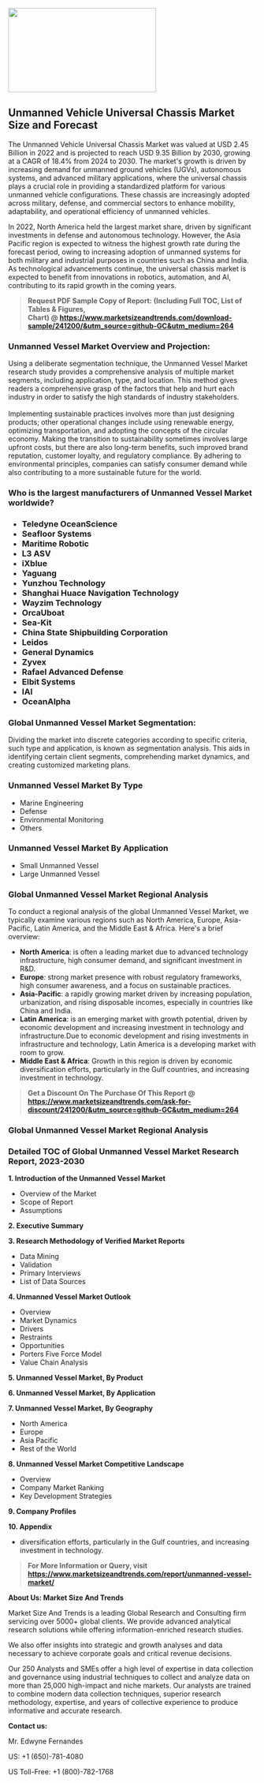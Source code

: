 <p><img class="alignnone size-medium wp-image-20088" src="https://ffe5etoiles.com/wp-content/uploads/2024/12/MST1-300x171.png" alt="" width="300" height="171" /></p><h2>Unmanned Vehicle Universal Chassis Market Size and Forecast</h2><p>The Unmanned Vehicle Universal Chassis Market was valued at USD 2.45 Billion in 2022 and is projected to reach USD 9.35 Billion by 2030, growing at a CAGR of 18.4% from 2024 to 2030. The market's growth is driven by increasing demand for unmanned ground vehicles (UGVs), autonomous systems, and advanced military applications, where the universal chassis plays a crucial role in providing a standardized platform for various unmanned vehicle configurations. These chassis are increasingly adopted across military, defense, and commercial sectors to enhance mobility, adaptability, and operational efficiency of unmanned vehicles.</p><p>In 2022, North America held the largest market share, driven by significant investments in defense and autonomous technology. However, the Asia Pacific region is expected to witness the highest growth rate during the forecast period, owing to increasing adoption of unmanned systems for both military and industrial purposes in countries such as China and India. As technological advancements continue, the universal chassis market is expected to benefit from innovations in robotics, automation, and AI, contributing to its rapid growth in the coming years.</p></p><blockquote id="" class=""><strong>Request PDF Sample Copy of Report: (Including Full TOC, List of Tables &amp; Figures, Chart)&nbsp;@&nbsp;<strong><a href="https://www.marketsizeandtrends.com/download-sample/241200/&utm_source=github-GC&utm_medium=264" target="_blank">https://www.marketsizeandtrends.com/download-sample/241200/&utm_source=github-GC&utm_medium=264</a></strong></strong></blockquote><h3 id="" class="">Unmanned Vessel Market&nbsp;Overview and Projection:</h3><p id="" class="">Using a deliberate segmentation technique, the Unmanned Vessel Market research study provides a comprehensive analysis of multiple market segments, including application, type, and location. This method gives readers a comprehensive grasp of the factors that help and hurt each industry in order to satisfy the high standards of industry stakeholders. <br /> <br />Implementing sustainable practices involves more than just designing products; other operational changes include using renewable energy, optimizing transportation, and adopting the concepts of the circular economy. Making the transition to sustainability sometimes involves large upfront costs, but there are also long-term benefits, such improved brand reputation, customer loyalty, and regulatory compliance. By adhering to environmental principles, companies can satisfy consumer demand while also contributing to a more sustainable future for the world.</p><h3 id="" class="">Who is the largest manufacturers of&nbsp;Unmanned Vessel Market worldwide?</h3><h3 class=""><p><ul><li>Teledyne OceanScience </li><li> Seafloor Systems </li><li> Maritime Robotic </li><li> L3 ASV </li><li> iXblue </li><li> Yaguang </li><li> Yunzhou Technology </li><li> Shanghai Huace Navigation Technology </li><li> Wayzim Technology </li><li> OrcaUboat </li><li> Sea-Kit </li><li> China State Shipbuilding Corporation </li><li> Leidos </li><li> General Dynamics </li><li> Zyvex </li><li> Rafael Advanced Defense </li><li> Elbit Systems </li><li> IAI </li><li> OceanAlpha</li></ul></p></h3><h3 id="" class="">Global&nbsp;Unmanned Vessel Market Segmentation:</h3><p id="" class="">Dividing the market into discrete categories according to specific criteria, such type and application, is known as segmentation analysis. This aids in identifying certain client segments, comprehending market dynamics, and creating customized marketing plans.</p><h3 id="" class="">Unmanned Vessel Market&nbsp;By Type</h3><p><p><ul><li>Marine Engineering</li><li> Defense</li><li> Environmental Monitoring</li><li> Others</p></li></ul></p></p><h3 id="" class="">Unmanned Vessel Market&nbsp;By Application</h3><p class=""><p><ul><li>Small Unmanned Vessel</li><li> Large Unmanned Vessel</li></ul></p></p><h3 id="" class="">Global Unmanned Vessel Market Regional Analysis</h3><p id="" class="">To conduct a regional analysis of the global Unmanned Vessel Market, we typically examine various regions such as North America, Europe, Asia-Pacific, Latin America, and the Middle East &amp; Africa. Here's a brief overview:</p><ul><li><strong>North America</strong>: is often a leading market due to advanced technology infrastructure, high consumer demand, and significant investment in R&amp;D.</li><li><strong>Europe</strong>: strong market presence with robust regulatory frameworks, high consumer awareness, and a focus on sustainable practices.</li><li><strong>Asia-Pacific</strong>: a rapidly growing market driven by increasing population, urbanization, and rising disposable incomes, especially in countries like China and India.</li><li><strong>Latin America</strong>: is an emerging market with growth potential, driven by economic development and increasing investment in technology and infrastructure.Due to economic development and rising investments in infrastructure and technology, Latin America is a developing market with room to grow.</li><li><strong>Middle East &amp; Africa</strong>: Growth in this region is driven by economic diversification efforts, particularly in the Gulf countries, and increasing investment in technology.</li></ul><blockquote id="" class=""><strong>Get a Discount On The Purchase Of This Report @ <strong><a href="https://www.marketsizeandtrends.com/ask-for-discount/241200/&utm_source=github-GC&utm_medium=264" target="_blank">https://www.marketsizeandtrends.com/ask-for-discount/241200/&utm_source=github-GC&utm_medium=264</a></strong></strong></blockquote><h3 id="" class="">Global Unmanned Vessel Market Regional Analysis</h3><h3 id="" class="">Detailed TOC of Global Unmanned Vessel Market Research Report, 2023-2030</h3><p id="" class=""><strong>1. Introduction of the Unmanned Vessel Market</strong></p><ul><li>Overview of the Market</li><li>Scope of Report</li><li>Assumptions</li></ul><p id="" class=""><strong>2. Executive Summary</strong></p><p id="" class=""><strong>3. Research Methodology of Verified Market Reports</strong></p><ul><li>Data Mining</li><li>Validation</li><li>Primary Interviews</li><li>List of Data Sources</li></ul><p id="" class=""><strong>4. Unmanned Vessel Market Outlook</strong></p><ul><li>Overview</li><li>Market Dynamics</li><li>Drivers</li><li>Restraints</li><li>Opportunities</li><li>Porters Five Force Model</li><li>Value Chain Analysis</li></ul><p id="" class=""><strong>5. Unmanned Vessel Market, By Product</strong></p><p id="" class=""><strong>6. Unmanned Vessel Market, By Application</strong></p><p id="" class=""><strong>7. Unmanned Vessel Market, By Geography</strong></p><ul><li>North America</li><li>Europe</li><li>Asia Pacific</li><li>Rest of the World</li></ul><p id="" class=""><strong>8. Unmanned Vessel Market Competitive Landscape</strong></p><ul><li>Overview</li><li>Company Market Ranking</li><li>Key Development Strategies</li></ul><p id="" class=""><strong>9. Company Profiles</strong></p><p id="" class=""><strong>10. Appendix</strong></p><ul><li>diversification efforts, particularly in the Gulf countries, and increasing investment in technology.</li></ul><blockquote id="" class=""><strong>For More Information or Query, visit <strong><strong><a href="https://www.marketsizeandtrends.com/report/unmanned-vessel-market/" target="_blank">https://www.marketsizeandtrends.com/report/unmanned-vessel-market/</a></strong></strong></strong></blockquote><p id="" class=""><strong>About Us: Market Size And Trends</strong></p><p id="" class="">Market Size And Trends is a leading Global Research and Consulting firm servicing over 5000+ global clients. We provide advanced analytical research solutions while offering information-enriched research studies.</p><p id="" class="">We also offer insights into strategic and growth analyses and data necessary to achieve corporate goals and critical revenue decisions.</p><p id="" class="">Our 250 Analysts and SMEs offer a high level of expertise in data collection and governance using industrial techniques to collect and analyze data on more than 25,000 high-impact and niche markets. Our analysts are trained to combine modern data collection techniques, superior research methodology, expertise, and years of collective experience to produce informative and accurate research.</p><p id="" class=""><strong>Contact us:</strong></p><p id="" class="">Mr. Edwyne Fernandes</p><p id="" class="">US: +1 (650)-781-4080</p><p id="" class="">US Toll-Free: +1 (800)-782-1768</p>

